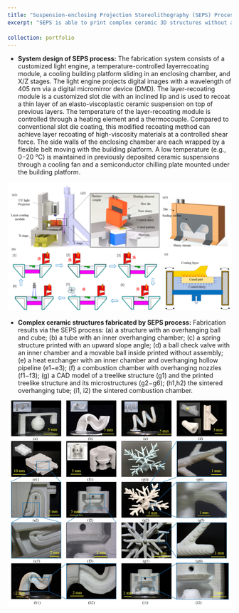 ```yaml
---
title: "Suspension-enclosing Projection Stereolithography (SEPS) Process"
excerpt: "SEPS is able to print complex ceramic 3D structures without any support structures. Related [[Paper]](https://fanfeiuiowa.github.io/files/10106288.pdf) and [[Paper 2]]()<br/><img src='/images/SEPS_abstract.png' width='600'/>"

collection: portfolio
---
```

* **System design of SEPS process:** The fabrication system consists of a customized light engine, a temperature-controlled layerrecoating module, a cooling building platform sliding in an enclosing
chamber, and X/Z stages. The light engine projects digital images with a wavelength of 405 nm via a digital micromirror device (DMD). The layer-recoating module is a customized slot die with an inclined lip and is used to recoat a thin layer of an elasto-viscoplastic ceramic suspension on top of previous layers. The temperature of the layer-recoating module is controlled through a heating element and a thermocouple. Compared to conventional slot die coating, this modified recoating method can achieve layer recoating of high-viscosity materials at a controlled shear force. The side walls of the enclosing chamber are each wrapped by a flexible belt moving with the building platform. A low temperature (e.g., 0−20 °C) is maintained in previously deposited ceramic suspensions through a cooling fan and a semiconductor chilling plate mounted under the building platform.

<p align="center">
  <img src='/images/SEPS_system_design.png' width='600'/>
</p>

* **Complex ceramic structures fabricated by SEPS process:** Fabrication results via the SEPS process: (a) a structure with an overhanging ball and cube; (b) a tube with an inner overhanging chamber; (c) a spring structure printed with an upward slope angle; (d) a ball check valve with an inner chamber and a movable ball inside printed without assembly; (e) a heat exchanger with an inner chamber and overhanging hollow pipeline (e1−e3); (f) a combustion chamber with overhanging nozzles (f1−f3); (g) a CAD model of a treelike structure (g1) and the printed treelike structure and its microstructures (g2−g6); (h1,h2) the sintered overhanging tube; (i1, i2) the sintered combustion chamber.

<p align="center">
  <img src='/images/SEPS_samples.png' width='600'/>
</p>